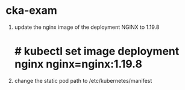 # cka-exam
1. update the nginx image of the deployment NGINX to 1.19.8
   # # kubectl set image deployment nginx nginx=nginx:1.19.8
2. change the static pod path to /etc/kubernetes/manifest 
